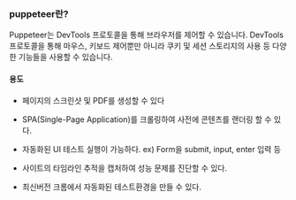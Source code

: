 ### puppeteer란?
Puppeteer는 DevTools 프로토콜을 통해 브라우저를 제어할 수 있습니다. DevTools 프로토콜을 통해 마우스, 키보드 제어뿐만 아니라 쿠키 및 세션 스토리지의 사용 등 다양한 기능들을 사용할 수 있습니다.

#### 용도
- 페이지의 스크린샷 및 PDF를 생성할 수 있다

- SPA(Single-Page Application)를 크롤링하여 사전에 콘텐츠를 랜더링 할 수 있다.

- 자동화된 UI 테스트 실행이 가능하다.  ex) Form을 submit, input, enter 입력 등

- 사이트의 타임라인 추적을 캡처하여 성능 문제를 진단할 수 있다.

- 최신버전 크롬에서 자동화된 테스트환경을 만들 수 있다.